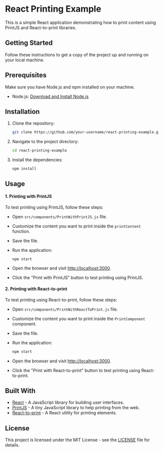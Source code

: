 # React Printing Example

This is a simple React application demonstrating how to print content using PrintJS and React-to-print libraries.

## Getting Started

Follow these instructions to get a copy of the project up and running on your local machine.

## Prerequisites

Make sure you have Node.js and npm installed on your machine.

- Node.js: [Download and Install Node.js](https://nodejs.org/en/download/)

## Installation

1. Clone the repository:

   ```bash
   git clone https://github.com/your-username/react-printing-example.git
   ```

2. Navigate to the project directory:

   ```bash
   cd react-printing-example
   ```

3. Install the dependencies:

   ```bash
   npm install
   ```

## Usage

#### 1. Printing with PrintJS

To test printing using PrintJS, follow these steps:

- Open `src/components/PrintWithPrintJS.js` file.
- Customize the content you want to print inside the `printContent` function.
- Save the file.
- Run the application:

  ```bash
  npm start
  ```

- Open the browser and visit [http://localhost:3000](http://localhost:3000).
- Click the "Print with PrintJS" button to test printing using PrintJS.

#### 2. Printing with React-to-print

To test printing using React-to-print, follow these steps:

- Open `src/components/PrintWithReactToPrint.js` file.
- Customize the content you want to print inside the `PrintComponent` component.
- Save the file.
- Run the application:

  ```bash
  npm start
  ```

- Open the browser and visit [http://localhost:3000](http://localhost:3000).
- Click the "Print with React-to-print" button to test printing using React-to-print.

## Built With

- [React](https://reactjs.org/) - A JavaScript library for building user interfaces.
- [PrintJS](https://printjs.crabbly.com/) - A tiny JavaScript library to help printing from the web.
- [React-to-print](https://github.com/gregchamberlain/react-to-print) - A React utility for printing elements.

## License

This project is licensed under the MIT License - see the [LICENSE](LICENSE) file for details.




